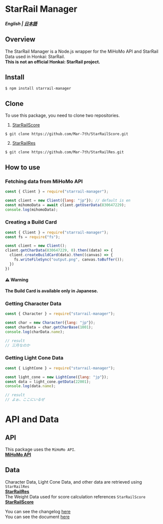 # StarRail Manager

##### English | [日本語](./doc/jp/README.md)

## Overview
The StarRail Manager is a Node.js wrapper for the MiHoMo API and StarRail Data used in Honkai: StarRail.\
**This is not an official Honkai: StarRail project.**

## Install

```
$ npm install starrail-manager
```

## Clone
To use this package, you need to clone two repositories.

1. [StarRailScore](https://github.com/Mar-7th/StarRailScore)
```
$ git clone https://github.com/Mar-7th/StarRailScore.git
```

2. [StarRailRes](https://github.com/Mar-7th/StarRailRes)
```
$ git clone https://github.com/Mar-7th/StarRailRes.git
```

## How to use
### Fetching data from MiHoMo API
```js
const { Client } = require("starrail-manager");

const client = new Client({lang: "jp"}); // default is en
const mihomoData = await client.getUserData(830647229);
console.log(mihomoData);
```

### Creating a Build Card
```js
const { Client } = require("starrail-manager");
const fs = require("fs");

const client = new Client();
client.getCharData(830647229, 0).then((data) => {
  client.createBuildCard(data).then((canvas) => {
    fs.writeFileSync("output.png", canvas.toBuffer());
  })
})
```

#### ⚠️ **Warning**
**The Build Card is available only in Japanese.**

### Getting Character Data
```js
const { Character } = require("starrail-manager");

const char = new Character({lang: "jp"});
const charData = char.getCharBase(1001);
console.log(charData.name);

// result
// 三月なのか
```

### Getting Light Cone Data
```js
const { LightCone } = require("starrail-manager");

const light_cone = new LightCone({lang: "jp"});
const data = light_cone.getData(22001);
console.log(data.name);

// result
// よぉ、ここにいるぜ
```

# API and Data
## API
This package uses the `MiHoMo API`.\
**[MiHoMo API](https://march7th.xyz/en/)**

## Data
Character Data, Light Cone Data, and other data are retrieved using `StarRailRes`\
**[StarRailRes](https://github.com/Mar-7th/StarRailRes)**\
The Weight Data used for score calculation references `StarRailScore`\
**[StarRailScore](https://github.com/Mar-7th/StarRailScore)**


You can see the changelog [here](./doc/changelog/changelog.md)\
You can see the document [here](https://shicoku.github.io/StarRail-Manager-docs/)